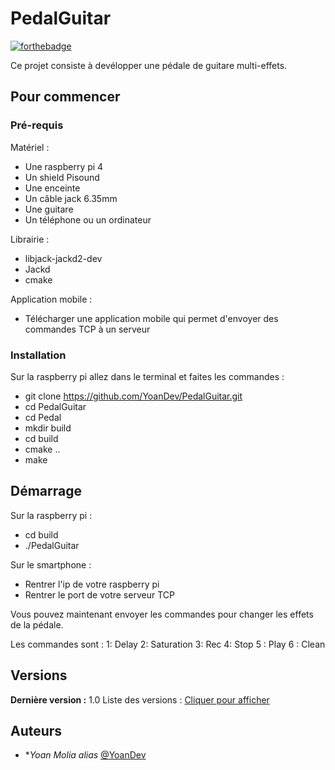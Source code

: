 # PedalGuitar

[![forthebadge](https://img.shields.io/badge/C-00599C?style=for-the-badge&logo=c&logoColor=white)](http://forthebadge.com) 

Ce projet consiste à devélopper une pédale de guitare multi-effets.

## Pour commencer

### Pré-requis

Matériel :
  - Une raspberry pi 4
  - Un shield Pisound
  - Une enceinte
  - Un câble jack 6.35mm
  - Une guitare
  - Un téléphone ou un ordinateur

Librairie :
  - libjack-jackd2-dev
  - Jackd
  - cmake

Application mobile :
   - Télécharger une application mobile qui permet d'envoyer des commandes TCP à un serveur

### Installation

Sur la raspberry pi allez dans le terminal et faites les commandes :
  - git clone https://github.com/YoanDev/PedalGuitar.git
  - cd PedalGuitar
  - cd Pedal
  - mkdir build
  - cd build
  - cmake ..
  - make 


## Démarrage
Sur la raspberry pi :
- cd build
- ./PedalGuitar

Sur le smartphone :
- Rentrer l'ip de votre raspberry pi
- Rentrer le port de votre serveur TCP

Vous pouvez maintenant envoyer les commandes pour changer les effets de la pédale.

Les commandes sont :
1: Delay
2: Saturation 
3: Rec
4: Stop
5 : Play
6 : Clean 



## Versions
**Dernière version :** 1.0
Liste des versions : [Cliquer pour afficher](https://github.com/YoanDev/PedalGuitar/tags)

## Auteurs
* **Yoan Molia* _alias_ [@YoanDev](https://github.com/YoanDev)


